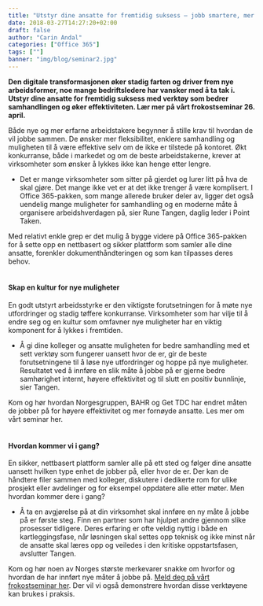 ```yaml
---
title: "Utstyr dine ansatte for fremtidig suksess – jobb smartere, mer effektivt og sikrere"
date: 2018-03-27T14:27:20+02:00
draft: false
author: "Carin Andal"
categories: ["Office 365"]
tags: [""]
banner: "img/blog/seminar2.jpg"
---
```


**Den digitale transformasjonen øker stadig farten og driver frem nye arbeidsformer, noe mange bedriftsledere har vansker med å ta tak i. Utstyr dine ansatte for fremtidig suksess med verktøy som bedrer samhandlingen og øker effektiviteten. Lær mer på vårt frokostseminar 26. april.**

Både nye og mer erfarne arbeidstakere begynner å stille krav til hvordan de vil jobbe sammen. De ønsker mer fleksibilitet, enklere samhandling og muligheten til å være effektive selv om de ikke er tilstede på kontoret. Økt konkurranse, både i markedet og om de beste arbeidstakerne, krever at virksomheter som ønsker å lykkes ikke kan henge etter lengre. 

-	Det er mange virksomheter som sitter på gjerdet og lurer litt på hva de skal gjøre. Det mange ikke vet er at det ikke trenger å være komplisert. I Office 365-pakken, som mange allerede bruker deler av, ligger det også uendelig mange muligheter for samhandling og en moderne måte å organisere arbeidshverdagen på, sier Rune Tangen, daglig leder i Point Taken.  

Med relativt enkle grep er det mulig å bygge videre på Office 365-pakken for å sette opp en nettbasert og sikker plattform som samler alle dine ansatte, forenkler dokumenthåndteringen og som kan tilpasses deres behov. 
<br>
<br>
#### Skap en kultur for nye muligheter 
En godt utstyrt arbeidsstyrke er den viktigste forutsetningen for å møte nye utfordringer og stadig tøffere konkurranse. Virksomheter som har vilje til å endre seg og en kultur som omfavner nye muligheter har en viktig komponent for å lykkes i fremtiden. 

-	Å gi dine kolleger og ansatte muligheten for bedre samhandling med et sett verktøy som fungerer uansett hvor de er, gir de beste forutsetningene til å løse nye utfordringer og hoppe på nye muligheter. Resultatet ved å innføre en slik måte å jobbe på er gjerne bedre samhørighet internt, høyere effektivitet og til slutt en positiv bunnlinje, sier Tangen. 

Kom og hør hvordan Norgesgruppen, BAHR og Get TDC har endret måten de jobber på for høyere effektivitet og mer fornøyde ansatte. Les mer om vårt seminar her. 
<br>
<br>
#### Hvordan kommer vi i gang? 
En sikker, nettbasert plattform samler alle på ett sted og følger dine ansatte uansett hvilken type enhet de jobber på, eller hvor de er. Der kan de håndtere filer sammen med kolleger, diskutere i dedikerte rom for ulike prosjekt eller avdelinger og for eksempel oppdatere alle etter møter. Men hvordan kommer dere i gang? 

-	Å ta en avgjørelse på at din virksomhet skal innføre en ny måte å jobbe på er første steg. Finn en partner som har hjulpet andre gjennom slike prosesser tidligere. Deres erfaring er ofte veldig nyttig i både en kartleggingsfase, når løsningen skal settes opp teknisk og ikke minst når de ansatte skal læres opp og veiledes i den kritiske oppstartsfasen, avslutter Tangen.

Kom og hør noen av Norges største merkevarer snakke om hvorfor og hvordan de har innført nye måter å jobbe på. [Meld deg på vårt frokostseminar her](/blog/2018/03/27/velkommen-til-frokostseminar/). Der vil vi også demonstrere hvordan disse verktøyene kan brukes i praksis.
<br>
<br>


